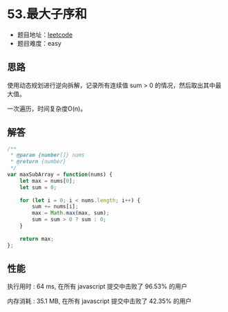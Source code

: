 # 53.最大子序和

+ 题目地址：[leetcode](https://leetcode-cn.com/problems/maximum-subarray/)
+ 题目难度：easy

## 思路

使用动态规划进行逆向拆解，记录所有连续值 sum > 0 的情况，然后取出其中最大值。

一次遍历，时间复杂度O(n)。

## 解答

```js
/**
 * @param {number[]} nums
 * @return {number}
 */
var maxSubArray = function(nums) {
    let max = nums[0];
    let sum = 0;
    
    for (let i = 0; i < nums.length; i++) {
        sum += nums[i];
        max = Math.max(max, sum);
        sum = sum > 0 ? sum : 0;
    }
    
    return max;
};
```

## 性能

执行用时 : 64 ms, 在所有 javascript 提交中击败了 96.53% 的用户

内存消耗 : 35.1 MB, 在所有 javascript 提交中击败了 42.35% 的用户